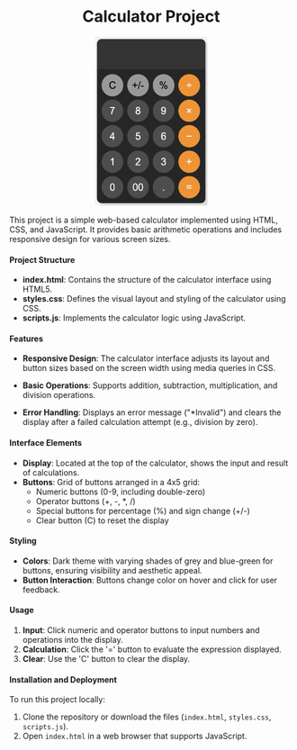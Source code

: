 <h1 align="center">Calculator Project</h1>

<p align="center">
  <img src="calculator.png" alt="Calculator Preview" width="200" height="300">
</p>

This project is a simple web-based calculator implemented using HTML, CSS, and JavaScript. It provides basic arithmetic operations and includes responsive design for various screen sizes.

#### Project Structure

- **index.html**: Contains the structure of the calculator interface using HTML5.
- **styles.css**: Defines the visual layout and styling of the calculator using CSS.
- **scripts.js**: Implements the calculator logic using JavaScript.

#### Features

- **Responsive Design**: The calculator interface adjusts its layout and button sizes based on the screen width using media queries in CSS.
- **Basic Operations**: Supports addition, subtraction, multiplication, and division operations.

- **Error Handling**: Displays an error message ("\*Invalid") and clears the display after a failed calculation attempt (e.g., division by zero).

#### Interface Elements

- **Display**: Located at the top of the calculator, shows the input and result of calculations.
- **Buttons**: Grid of buttons arranged in a 4x5 grid:
  - Numeric buttons (0-9, including double-zero)
  - Operator buttons (+, -, \*, /)
  - Special buttons for percentage (%) and sign change (+/-)
  - Clear button (C) to reset the display

#### Styling

- **Colors**: Dark theme with varying shades of grey and blue-green for buttons, ensuring visibility and aesthetic appeal.
- **Button Interaction**: Buttons change color on hover and click for user feedback.

#### Usage

1. **Input**: Click numeric and operator buttons to input numbers and operations into the display.
2. **Calculation**: Click the '=' button to evaluate the expression displayed.
3. **Clear**: Use the 'C' button to clear the display.

#### Installation and Deployment

To run this project locally:

1. Clone the repository or download the files (`index.html`, `styles.css`, `scripts.js`).
2. Open `index.html` in a web browser that supports JavaScript.
